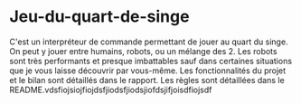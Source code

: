 # Jeu-du-quart-de-singe
C'est un interpréteur de commande permettant de jouer au quart du singe. On peut y jouer entre humains, robots, ou un mélange des 2. Les robots sont très performants et presque imbattables sauf dans certaines situations que je vous laisse découvrir par vous-même. Les fonctionnalités du projet et le bilan sont détaillés dans le rapport.
Les règles sont détaillées dans le README.vdsfiojsiojfiojdsfjiodsfjiodsjiofdsjifjoisdfiojsdf
